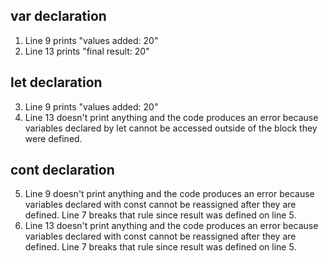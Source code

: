## var declaration
1. Line 9 prints "values added: 20"
2. Line 13 prints "final result: 20"
## let declaration
3. Line 9 prints "values added: 20"
4. Line 13 doesn't print anything and the code produces an error because variables declared by let cannot be accessed outside of the block they were defined.
## cont declaration
5. Line 9 doesn't print anything and the code produces an error because variables declared with const cannot be reassigned after they are defined. Line 7 breaks that rule since result was defined on line 5.
6. Line 13 doesn't print anything and the code produces an error because variables declared with const cannot be reassigned after they are defined. Line 7 breaks that rule since result was defined on line 5.